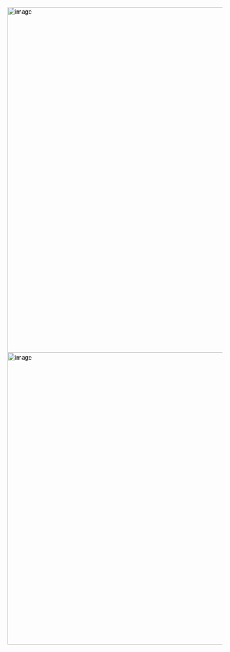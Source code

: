 <img width="806" alt="image" src="https://github.com/user-attachments/assets/36c4da3e-dd2e-40de-98e8-9bad4267f671" />
<img width="681" alt="image" src="https://github.com/user-attachments/assets/fef4f91c-e152-4e79-b4f8-e1064e8f49da" />
